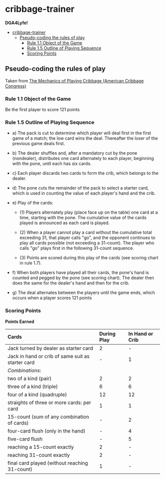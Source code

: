 # cribbage-trainer

**DGA4Lyfe!**

- [cribbage-trainer](#cribbage-trainer)
  - [Pseudo-coding the rules of play](#pseudo-coding-the-rules-of-play)
    - [Rule 1.1 Object of the Game](#rule-11-object-of-the-game)
    - [Rule 1.5 Outline of Playing Sequence](#rule-15-outline-of-playing-sequence)
    - [Scoring Points](#scoring-points)

## Pseudo-coding the rules of play

Taken from [The Mechanics of Playing Cribbage (American Cribbage Congress)](http://www.cribbage.org/NewSite/rules/rule1.asp#section5)

### Rule 1.1 Object of the Game

Be the first player to score 121 points

### Rule 1.5 Outline of Playing Sequence

* a) The pack is cut to determine which player will deal first in the first game of a match; the low card wins the deal. Thereafter the loser of the previous game deals first.

* b) The dealer shuffles and, after a mandatory cut by the pone (nondealer), distributes one card alternately to each player, beginning with the pone, until each has six cards.

* c) Each player discards two cards to form the crib, which belongs to the dealer.

* d) The pone cuts the remainder of the pack to select a starter card, which is used in counting the value of each player's hand and the crib.

* e) Play of the cards:

  - (1) 
  Players alternately play (place face up on the table) one card at a time, starting with the pone. The cumulative value of the cards played is announced as each card is played.

  - (2)
  When a player cannot play a card without the cumulative total exceeding 31, that player calls "go", and the opponent continues to play all cards possible (not exceeding a 31-count). The player who calls "go" plays first in the following 31-count sequence.

  - (3)
  Points are scored during this play of the cards (see scoring chart in rule 1.7).

* f) When both players have played all their cards, the pone's hand is counted and pegged by the pone (see scoring chart). The dealer then does the same for the dealer's hand and then for the crib.

* g) The deal alternates between the players until the game ends, which occurs when a player scores 121 points 

### Scoring Points
**Points Earned**

| Cards | During Play | In Hand or Crib |
| :--- | :--- | :--- |
| Jack turned by dealer as starter card	| 2	| - |
| Jack in hand or crib of same suit as starter card |	-	| 1 |
| *Combinations*: | | | 	 	 
| two of a kind (pair) | 2 | 2 |
| three of a kind (triple) | 6 | 6 |
| four of a kind (quadruple) | 12 | 12 |
| straights of three or more cards: per card | 1 | 1 |
| 15-count (sum of any combination of cards) | - | 2 |
| four-card flush (only in the hand) | - | 4 |
| five-card flush | - | 5 |
| reaching a 15-count exactly | 2 | - |
| reaching 31-count exactly | 2 | - |
| final card played (without reaching 31-count) | 1 | - |